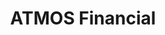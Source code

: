 ---
facebook: https://facebook.com/joinatmos
instagram: https://instagram.com/joinatmos
linkedin: https://linkedin.com/company/atmos-financial
logohandle: joinatmos
sort: atmos
title: ATMOS Financial
twitter: https://x.com/joinatmos
website: https://www.joinatmos.com/
---